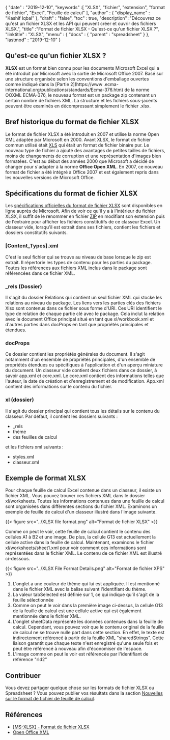 {
  "date" : "2019-12-10",
  "keywords" :[ "XLSX", "fichier", "extension", "format de fichier", "Excel", "Feuille de calcul" ],
  "author" : {
    "display_name" : "Kashif Iqbal"
},
  "draft" : "false",
  "toc" : true,
  "description" :"Découvrez ce qu'est un fichier XLSX et les API qui peuvent créer et ouvrir des fichiers XLSX.",
  "title" :"Format de fichier XLSX - Qu'est-ce qu'un fichier XLSX ?",
  "linktitle" : "XLSX",
  "menu" : {
    "docs" : {
      "parent" : "spreadsheet"
}
},
  "lastmod" : "2019-12-10"
}

## Qu'est-ce qu'un fichier XLSX ?

**XLSX** est un format bien connu pour les documents Microsoft Excel qui a été introduit par Microsoft avec la sortie de Microsoft Office 2007. Basé sur une structure organisée selon les conventions d'emballage ouvertes comme indiqué dans la [Partie 2](https://www .ecma-international.org/publications/standards/Ecma-376.htm) de la norme OOXML ECMA-376, le nouveau format est un package zip contenant un certain nombre de fichiers XML. La structure et les fichiers sous-jacents peuvent être examinés en décompressant simplement le fichier .xlsx.

## Bref historique du format de fichier XLSX

Le format de fichier XLSX a été introduit en 2007 et utilise la norme Open XML adaptée par Microsoft en 2000. Avant XLSX, le format de fichier commun utilisé était [XLS](/fr/spreadsheet/xls/) qui était un format de fichier binaire pur. Le nouveau type de fichier a ajouté des avantages de petites tailles de fichiers, moins de changements de corruption et une représentation d'images bien formatées. C'est au début des années 2000 que Microsoft a décidé de changer pour s'adapter à la norme **Office Open XML**. En 2007, ce nouveau format de fichier a été intégré à Office 2007 et est également repris dans les nouvelles versions de Microsoft Office.

## Spécifications du format de fichier XLSX

Les [spécifications officielles du format de fichier XLSX](https://learn.microsoft.com/en-us/openspecs/office_standards/ms-xlsx/2c5dee00-eff2-4b22-92b6-0738acd4475e) sont disponibles en ligne auprès de Microsoft. Afin de voir ce qu'il y a à l'intérieur du fichier XLSX, il suffit de le renommer en fichier [ZIP](/fr/compression/zip/) en modifiant son extension puis de l'extraire pour afficher les fichiers constitutifs de ce classeur Excel. Un classeur vide, lorsqu'il est extrait dans ses fichiers, contient les fichiers et dossiers constitutifs suivants.

### [Content_Types].xml ###

C'est le seul fichier qui se trouve au niveau de base lorsque le zip est extrait. Il répertorie les types de contenu pour les parties du package. Toutes les références aux fichiers XML inclus dans le package sont référencées dans ce fichier XML.

### \_rels (Dossier) ###

Il s'agit du dossier Relations qui contient un seul fichier XML qui stocke les relations au niveau du package. Les liens vers les parties clés des fichiers Xlsx sont contenus dans ce fichier sous forme d'URI. Ces URI identifient le type de relation de chaque partie clé avec le package. Cela inclut la relation avec le document Office principal situé en tant que xl/workbook.xml et d'autres parties dans docProps en tant que propriétés principales et étendues.

### docProps ###

Ce dossier contient les propriétés générales du document. Il s'agit notamment d'un ensemble de propriétés principales, d'un ensemble de propriétés étendues ou spécifiques à l'application et d'un aperçu miniature du document. Un classeur vide contient deux fichiers dans ce dossier, à savoir app.xml et core.xml. Le core.xml contient des informations telles que l'auteur, la date de création et d'enregistrement et de modification. App.xml contient des informations sur le contenu du fichier.

### xl (dossier) ###

Il s'agit du dossier principal qui contient tous les détails sur le contenu du classeur. Par défaut, il contient les dossiers suivants :

* \_rels
* thème
* des feuilles de calcul

et les fichiers xml suivants :

* styles.xml
* classeur.xml

## Exemple de format XLSX ##


Pour chaque feuille de calcul Excel contenue dans un classeur, il existe un fichier XML. Vous pouvez trouver ces fichiers XML dans le dossier xl/worksheets. Toutes les informations contenues dans une feuille de calcul sont organisées dans différentes sections du fichier XML. Examinons un exemple de feuille de calcul d'un classeur illustré dans l'image suivante.

{{< figure src="../XLSX file format.png" alt="Format de fichier XLSX" >}}

Comme on peut le voir, cette feuille de calcul contient le contenu des cellules A1 à B2 et une image. De plus, la cellule G13 est actuellement la cellule active dans la feuille de calcul. Maintenant, examinons le fichier xl/worksheets/sheet1.xml pour voir comment ces informations sont représentées dans le fichier XML. Le contenu de ce fichier XML est illustré ci-dessous.

{{< figure src="../XLSX File Format Details.png" alt="Format de fichier XPS" >}}

1. L'onglet a une couleur de thème qui lui est appliquée. Il est mentionné dans le fichier XML avec la balise<tabColor> suivant l'identifiant du thème.
1. La valeur tabSelected est définie sur 1, ce qui indique qu'il s'agit de la feuille sélectionnée
1. Comme on peut le voir dans la première image ci-dessus, la cellule G13 de la feuille de calcul est une cellule active qui est également mentionnée dans le fichier XML.
1. L'onglet sheetData représente les données contenues dans la feuille de calcul. Cependant, vous pouvez voir que le contenu original de la feuille de calcul ne se trouve nulle part dans cette section. En effet, le texte est indirectement référencé à partir de la feuille XML "sharedStrings". Cette liaison garantit que chaque texte n'est enregistré qu'une seule fois et peut être référencé à nouveau afin d'économiser de l'espace.
1. L'image comme on peut le voir est référencée par l'identifiant de référence "rId2"

## Contribuer

Vous devez partager quelque chose sur les formats de fichier XLSX ou Spreadsheet ? Vous pouvez publier vos résultats dans la section [Nouvelles sur le format de fichier de feuille de calcul](https://news.fileformat.com/t/Spreadsheet).

## Références

* [[MS-XLSX] - Format de fichier XLSX](https://learn.microsoft.com/en-us/openspecs/office_standards/ms-xlsx/2c5dee00-eff2-4b22-92b6-0738acd4475e)
* [Open Office XML](http://officeopenxml.com/anatomyofOOXML-xlsx.php)

